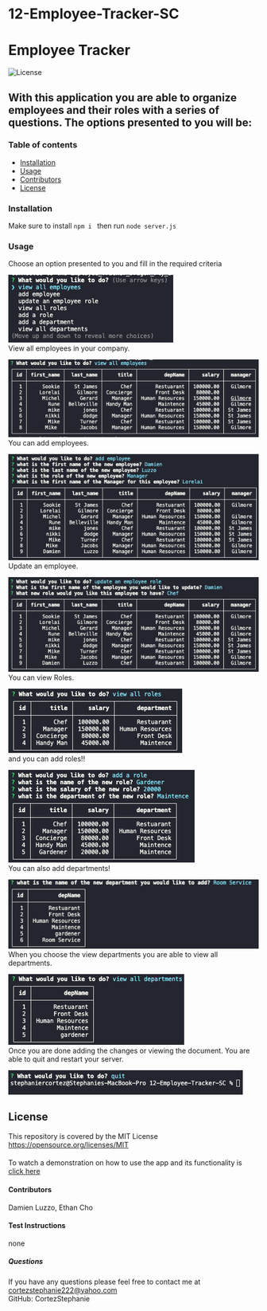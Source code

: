 # 12-Employee-Tracker-SC


#  Employee Tracker
![License](https://img.shields.io/badge/License-MIT-yellow.svg)
##  With this application you are able to organize employees and their roles with a series of questions. The options presented to you will be: 
### Table of contents
- [Installation](#installation)
- [Usage](#usage)
- [Contributors](#contributors)
- [License](#license)
### Installation
Make sure to install ```npm i ``` then run ```node server.js```
### Usage
Choose an option presented to you and fill in the required criteria<br>

 ![!](/assets/options.png "Options")<br>
 View all employees in your company.
 
 ![!](/assets/view-all-employee.png "Empolyees!")<br>
 You can add employees.

 ![!](/assets/add-employee.png "Add Empolyees!")<br>
 Update an employee.

 ![!](/assets/update-employee.png "Update Employees!")<br>
 You can view Roles.

 ![!](/assets/view-roles.png "View Roles!")<br>
 and you can add roles!!

 ![!](/assets/add-role.png "Add Roles!")<br>
You can also add departments! 

 ![!](/assets/add-department.png "Add a Department!")<br>
 When you choose the view departments you are able to view all departments.

 ![!](/assets/view-departments.png "View Departments!")<br>
 Once you are done adding the changes or viewing the document. You are able to quit and restart your server.<br>

 ![!](/assets/quit.png "Quit!!")
## License
This repository is covered by the MIT License  <br> 
https://opensource.org/licenses/MIT

####
To watch a demonstration on how to use the app and its functionality is [click here](https://watch.screencastify.com/v/60oBiUYyUuayZqxkTjGS)
#### Contributors
Damien Luzzo, Ethan Cho
#### Test Instructions
none
##### Questions
If you have any questions please feel free to contact me at cortezstephanie222@yahoo.com <br>
GitHub: CortezStephanie
